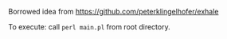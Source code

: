 Borrowed idea from https://github.com/peterklingelhofer/exhale

To execute:
call `perl main.pl` from root directory.
